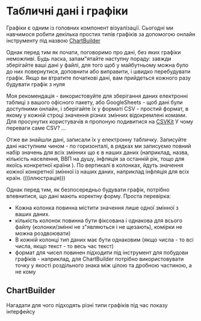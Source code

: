# Табличні дані і графіки

Графіки є одним із головних компонент візуалізації. Сьогодні ми навчимося робити декілька простих типів графіків 
за допомогою онлайн інструменту під назвою [ChartBuilder](https://quartz.github.io/Chartbuilder/)

Однак перед тим як почати, поговоримо про дані, без яких графіки неможливі. Будь ласка, запам"ятайте наступну пораду: завжди
зберігайте ваші дані у файлі, для того щоб у майбутньому можна було до них повернутися, доповнити або
виправити, і швидко перебудувати графік. Якщо ви втратите початкові дані, вам прийдеться кожного разу будувати графік з нуля

Моя рекомендація - використовуйте для зберігання даних електронні таблиці з вашого офісного пакету, або GoogleSheets - щоб дані були доступними онлайн, і зберігайте їх у форматі CSV - простий формат, в якому у кожній строці значення різних змінних відокремлені комами. Для просунутих користувачів я пропоную подивитися на [CSVKit](https://csvkit.readthedocs.io/en/0.9.1/)
У чому переваги саме CSV? ...

Отже ви знайшли дані, записали їх у електронну табличку. Записуйте дані наступним чином - по горизонталі, в рядках 
ми записуємо повний набір значень для всіх змінних що є в наших даних (наприклад, назва, кількість населення, ВВП на душу, інфляція за останній рік, тощо для якоїсь конкретної країни ). По вертикалі в колонках, йдуть значення кожної конкретної змінної із наших даних, наприклад інфляція для всіх країн. (((іллюстрація)))

Однак перед тим, як безпосередньо будувати графік, потрібно впевнитися, що дані 
мають коректну форму. Проста перевірка:
* Кожна колонка повинна містити значення лише одної змінної з ваших даних.
* кількість колонок повинна бути фіксована і однакова для всього файлу (колонки/змінні не з"являються і не щезають), комірки не можна роздвоювати) 
* В кожній колонці тип даних має бути однаковим (якщо числа - то всі числа, якщо текст - то весь час текст)
* формат для чисел повинен підходити під інструмент для побудови графіків - наприклад, для ChartBuilder потрібно використовувати точку у якості роздільного знака між цілою та дробною частиною, а не кому


## ChartBuilder 
Нагадати для чого підходять різні типи графіків під час показу інтерфейсу


